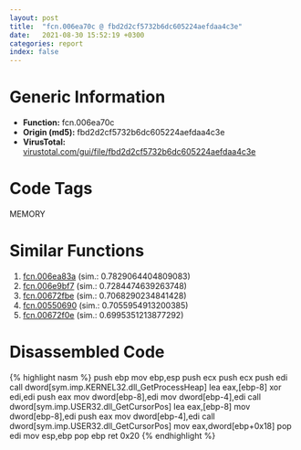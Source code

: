 ```yaml
---
layout: post
title:  "fcn.006ea70c @ fbd2d2cf5732b6dc605224aefdaa4c3e"
date:   2021-08-30 15:52:19 +0300
categories: report
index: false
---
```


# Generic Information
- **Function:** fcn.006ea70c
- **Origin (md5):** fbd2d2cf5732b6dc605224aefdaa4c3e
- **VirusTotal:** [virustotal.com/gui/file/fbd2d2cf5732b6dc605224aefdaa4c3e][virustotal_ref]

# Code Tags
<span class="tag" id="MEMORY">MEMORY</span>


# Similar Functions

1. [fcn.006ea83a][similar_1_ref] (sim.: 0.7829064404809083)
2. [fcn.006e9bf7][similar_2_ref] (sim.: 0.7284474639263748)
3. [fcn.00672fbe][similar_3_ref] (sim.: 0.7068290234841428)
4. [fcn.00550690][similar_4_ref] (sim.: 0.7055954913200385)
5. [fcn.00672f0e][similar_5_ref] (sim.: 0.6995351213877292)


# Disassembled Code

{% highlight nasm %}
push ebp
mov ebp,esp
push ecx
push ecx
push edi
call dword[sym.imp.KERNEL32.dll_GetProcessHeap]
lea eax,[ebp-8]
xor edi,edi
push eax
mov dword[ebp-8],edi
mov dword[ebp-4],edi
call dword[sym.imp.USER32.dll_GetCursorPos]
lea eax,[ebp-8]
mov dword[ebp-8],edi
push eax
mov dword[ebp-4],edi
call dword[sym.imp.USER32.dll_GetCursorPos]
mov eax,dword[ebp+0x18]
pop edi
mov esp,ebp
pop ebp
ret 0x20
{% endhighlight %}


[similar_1_ref]: /report/fcn.006ea83a@fbd2d2cf5732b6dc605224aefdaa4c3e
[similar_2_ref]: /report/fcn.006e9bf7@fbd2d2cf5732b6dc605224aefdaa4c3e
[similar_3_ref]: /report/fcn.00672fbe@91d2dbd35d267fbd0e76a6957e77ff88
[similar_4_ref]: /report/fcn.00550690@8bd41b732eefb1ee271fb434070dd021
[similar_5_ref]: /report/fcn.00672f0e@91d2dbd35d267fbd0e76a6957e77ff88
[virustotal_ref]: https://www.virustotal.com/gui/file/fbd2d2cf5732b6dc605224aefdaa4c3e